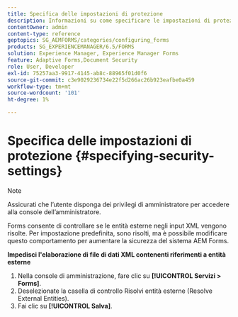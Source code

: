 ```yaml
---
title: Specifica delle impostazioni di protezione
description: Informazioni su come specificare le impostazioni di protezione per i file di dati XML. La funzionalità di impostazione della protezione controlla le entità esterne negli input XML.
contentOwner: admin
content-type: reference
geptopics: SG_AEMFORMS/categories/configuring_forms
products: SG_EXPERIENCEMANAGER/6.5/FORMS
solution: Experience Manager, Experience Manager Forms
feature: Adaptive Forms,Document Security
role: User, Developer
exl-id: 75257aa3-9917-4145-ab8c-88965f01d0f6
source-git-commit: c3e9029236734e22f5d266ac26b923eafbe0a459
workflow-type: tm+mt
source-wordcount: '101'
ht-degree: 1%

---
```


# Specifica delle impostazioni di protezione {#specifying-security-settings}

>[!NOTE]
> 
> Assicurati che l’utente disponga dei privilegi di amministratore per accedere alla console dell’amministratore.

Forms consente di controllare se le entità esterne negli input XML vengono risolte. Per impostazione predefinita, sono risolti, ma è possibile modificare questo comportamento per aumentare la sicurezza del sistema AEM Forms.

**Impedisci l&#39;elaborazione di file di dati XML contenenti riferimenti a entità esterne**

1. Nella console di amministrazione, fare clic su **[!UICONTROL Servizi > Forms]**.
1. Deselezionate la casella di controllo Risolvi entità esterne (Resolve External Entities).
1. Fai clic su **[!UICONTROL Salva]**.
